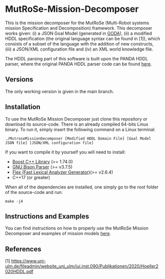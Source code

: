 
# MutRoSe-Mission-Decomposer
This is the mission decomposer for the MutRoSe (Multi-Robot systems mission Specification and Decomposition) framework. This decomposer works given: (i) a JSON Goal Model (generated in [GODA](http://pistar-goda.herokuapp.com/)), (ii) a modified HDDL specification (the original language syntax can be found in [1]), which consists of a subset of the language with the addition of new constructs, (iii) a JSON/XML configuration file and (iv) an XML world knowledge file. 

The HDDL parsing part of this software is built upon the PANDA HDDL parser, where the original PANDA HDDL parser code can be found [here](https://github.com/panda-planner-dev/pandaPIparser).

## Versions
The only working version is given in the main branch.

## Installation
To use the MutRoSe Mission Decomposer just clone this repository or download its source-code. There is an already compiled 64-bits Linux binary. To run it, simply insert the following command on a Linux terminal: 

`./MutroseMissionDecomposer [Modified HDDL Domain File] [Goal Model JSON file] [JSON/XML configuration file]`

If you want to compile it by yourself you will need to install:

 - [Boost C++ Library](https://www.boost.org/) (>= 1.74.0)
 - [GNU Bison Parser](https://www.gnu.org/software/bison/) (>= v3.7.5)
 - [Flex (Fast Lexical Analyzer Generator)](https://github.com/westes/flex)(>= v2.6.4)
 - C++17 (or greater)

When all of the dependencies are installed, one simply go to the root folder of the source-code and run:

    make -j4

## Instructions and Examples

You can find instructions on how to properly use the MutRoSe Mission Decomposer and examples of mission models [here](https://github.com/ericbg27/MutRoSe-Docs).

## References
[1] https://www.uni-ulm.de/fileadmin/website_uni_ulm/iui.inst.090/Publikationen/2020/Hoeller2020HDDL.pdf
